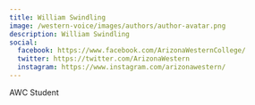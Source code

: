 ```yaml
---
title: William Swindling
image: /western-voice/images/authors/author-avatar.png
description: William Swindling
social:
  facebook: https://www.facebook.com/ArizonaWesternCollege/
  twitter: https://twitter.com/ArizonaWestern
  instagram: https://www.instagram.com/arizonawestern/
---
```


AWC Student